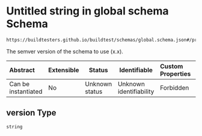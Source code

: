 # Untitled string in global schema Schema

```txt
https://buildtesters.github.io/buildtest/schemas/global.schema.json#/properties/version
```

The semver version of the schema to use (x.x).


| Abstract            | Extensible | Status         | Identifiable            | Custom Properties | Additional Properties | Access Restrictions | Defined In                                                               |
| :------------------ | ---------- | -------------- | ----------------------- | :---------------- | --------------------- | ------------------- | ------------------------------------------------------------------------ |
| Can be instantiated | No         | Unknown status | Unknown identifiability | Forbidden         | Allowed               | none                | [global.schema.json\*](../out/global.schema.json "open original schema") |

## version Type

`string`
